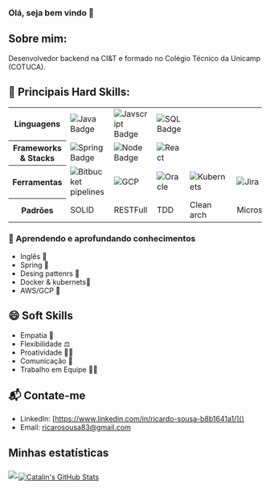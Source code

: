 ### Olá, seja bem vindo 👋

## Sobre mim:

Desenvolvedor backend na CI&T e formado no Colégio Técnico da Unicamp (COTUCA). 

## 🚀 Principais Hard Skills:

 <table>
  <tr>
    <th>Linguagens</th>
    <td>
      <img alt="Java Badge" src="https://img.shields.io/badge/java-%23ED8B00.svg?style=for-the-badge&logo=java&logoColor=white">
    </td>
    <td>
      <img alt="Javscript Badge" src="https://img.shields.io/badge/javascript-%23323330.svg?style=for-the-badge&logo=javascript&logoColor=%23F7DF1E">
    </td>
    <td>
      <img alt="SQL Badge" src="https://img.shields.io/badge/html5-%23E34F26.svg?style=for-the-badge&logo=html5&logoColor=white">
    </td>
  </tr>
  <tr>
    <th>Frameworks & Stacks</th>
    <td>
      <img alt="Spring Badge" src="https://img.shields.io/badge/spring-%236DB33F.svg?style=for-the-badge&logo=spring&logoColor=white">
    </td>
    <td>
      <img alt="Node Badge" src="https://camo.githubusercontent.com/0d58facab1be74748c39244ff3d990ae8ddd765af40263ed006219154ba90649/68747470733a2f2f696d672e736869656c64732e696f2f62616467652f6e6f64652e6a732d3644413535463f7374796c653d666f722d7468652d6261646765266c6f676f3d6e6f64652e6a73266c6f676f436f6c6f723d7768697465">
    </td>
    <td>
      <img alt="React" src="https://img.shields.io/badge/react-%2320232a.svg?style=for-the-badge&logo=react&logoColor=%2361DAFB">
    </td>
  </tr>
  <tr>
    <th>Ferramentas</th>
    <td>
      <img alt="Bitbucket pipelines" src="https://img.shields.io/badge/bitbucket-%230047B3.svg?style=for-the-badge&logo=bitbucket&logoColor=white">
    </td>
    <td>
      <img alt="GCP" src="https://img.shields.io/badge/GoogleCloud-%234285F4.svg?style=for-the-badge&logo=google-cloud&logoColor=white">
    </td>
    <td>
      <img alt="Oracle" src="https://img.shields.io/badge/Oracle-F80000?style=for-the-badge&logo=oracle&logoColor=white">
    </td>
   <td>
      <img alt="Kubernets" src="https://img.shields.io/badge/kubernetes-%23326ce5.svg?style=for-the-badge&logo=kubernetes&logoColor=white" />
   </td>
   <td>
      <img alt="Jira Badge" src="https://img.shields.io/badge/jira-%230A0FFF.svg?style=for-the-badge&logo=jira&logoColor=white">
    </td>
  </tr>
  <tr>
    <th>Padrões</th>
    <td>SOLID</td>
    <td>RESTFull</td>
    <td>TDD</td>
    <td>Clean arch</td>
    <td>Microserviços</td>
  </tr>
 </table>

### 📕 Aprendendo e aprofundando conhecimentos

- Inglês 📕
- Spring 📕
- Desing pattenrs 📕
- Docker & kubernets📕
- AWS/GCP 📕

## 😄 Soft Skills

- Empatia 🤞
- Flexibilidade ⚖️
- Proatividade 🙋‍♂️
- Comunicação 💭
- Trabalho em Equipe 🤼‍♂️

## 📬 Contate-me

- LinkedIn: [https://www.linkedin.com/in/ricardo-sousa-b8b1641a1/]()
- Email: [ricarosousa83@gmail.com]()

## Minhas estatísticas

<a href="https://github.com/Sousa83/Sousa83">
  <img align="center" src="https://github-readme-stats.vercel.app/api/top-langs/?username=Sousa83&title_color=ffffff&text_color=c9cacc&icon_color=2bbc8a&bg_color=1d1f21" />
</a>
<a href="https://github.com/Sousa83/Sousa83">
  <img align="center" style="padding-top: 10px;" src="https://github-readme-stats.vercel.app/api?username=Sousa83&show_icons=true&line_height=27&count_private=true&title_color=ffffff&text_color=c9cacc&icon_color=2bbc8a&bg_color=1d1f21" alt="Catalin's GitHub Stats" />
</a>
